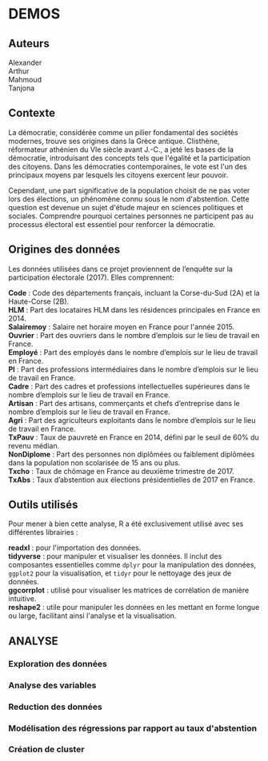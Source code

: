 # DEMOS

## Auteurs
Alexander  
Arthur  
Mahmoud  
Tanjona  

## Contexte

La démocratie, considérée comme un pilier fondamental des sociétés modernes, trouve ses origines dans la Grèce antique. Clisthène, réformateur athénien du VIe siècle avant J.-C., a jeté les bases de la démocratie, introduisant des concepts tels que l'égalité et la participation des citoyens. Dans les démocraties contemporaines, le vote est l'un des principaux moyens par lesquels les citoyens exercent leur pouvoir.

Cependant, une part significative de la population choisit de ne pas voter lors des élections, un phénomène connu sous le nom d'abstention. Cette question est devenue un sujet d'étude majeur en sciences politiques et sociales. Comprendre pourquoi certaines personnes ne participent pas au processus électoral est essentiel pour renforcer la démocratie.

## Origines des données

Les données utilisées dans ce projet proviennent de l’enquête sur la participation électorale (2017). Elles comprennent:  

**Code** : Code des départements français, incluant la Corse-du-Sud (2A) et la Haute-Corse (2B).  
**HLM** : Part des locataires HLM dans les résidences principales en France en 2014.  
**Salairemoy** : Salaire net horaire moyen en France pour l'année 2015.  
**Ouvrier** : Part des ouvriers dans le nombre d’emplois sur le lieu de travail en France.  
**Employé** : Part des employés dans le nombre d’emplois sur le lieu de travail en France.  
**PI** : Part des professions intermédiaires dans le nombre d’emplois sur le lieu de travail en France.  
**Cadre** : Part des cadres et professions intellectuelles supérieures dans le nombre d’emplois sur le lieu de travail en France.  
**Artisan** : Part des artisans, commerçants et chefs d’entreprise dans le nombre d’emplois sur le lieu de travail en France.  
**Agri** : Part des agriculteurs exploitants dans le nombre d’emplois sur le lieu de travail en France.  
**TxPauv** : Taux de pauvreté en France en 2014, défini par le seuil de 60% du revenu médian.  
**NonDiplome** : Part des personnes non diplômées ou faiblement diplômées dans la population non scolarisée de 15 ans ou plus.  
**Txcho** : Taux de chômage en France au deuxième trimestre de 2017.  
**TxAbs** : Taux d’abstention aux élections présidentielles de 2017 en France.  


## Outils utilisés
Pour mener à bien cette analyse, R a été exclusivement utilisé avec ses différentes librairies :  

**readxl** : pour l'importation des données.  
**tidyverse** : pour manipuler et visualiser les données. Il inclut des composantes essentielles comme `dplyr` pour la manipulation des données, `ggplot2` pour la visualisation, et `tidyr` pour le nettoyage des jeux de données.  
**ggcorrplot** : utilisé pour visualiser les matrices de corrélation de manière intuitive.  
**reshape2** : utile pour manipuler les données en les mettant en forme longue ou large, facilitant ainsi l'analyse et la visualisation.  

## ANALYSE
### Exploration des données
### Analyse des variables
### Reduction des données
### Modélisation des régressions par rapport au taux d'abstention
### Création de cluster

